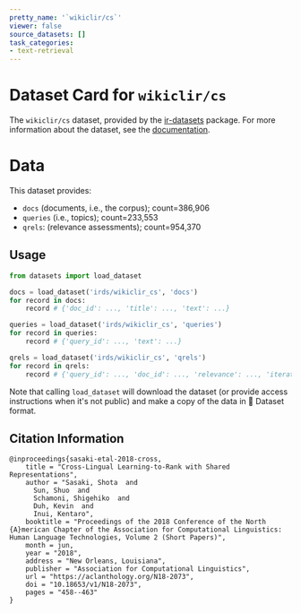 ```yaml
---
pretty_name: '`wikiclir/cs`'
viewer: false
source_datasets: []
task_categories:
- text-retrieval
---
```


# Dataset Card for `wikiclir/cs`

The `wikiclir/cs` dataset, provided by the [ir-datasets](https://ir-datasets.com/) package.
For more information about the dataset, see the [documentation](https://ir-datasets.com/wikiclir#wikiclir/cs).

# Data

This dataset provides:
 - `docs` (documents, i.e., the corpus); count=386,906
 - `queries` (i.e., topics); count=233,553
 - `qrels`: (relevance assessments); count=954,370


## Usage

```python
from datasets import load_dataset

docs = load_dataset('irds/wikiclir_cs', 'docs')
for record in docs:
    record # {'doc_id': ..., 'title': ..., 'text': ...}

queries = load_dataset('irds/wikiclir_cs', 'queries')
for record in queries:
    record # {'query_id': ..., 'text': ...}

qrels = load_dataset('irds/wikiclir_cs', 'qrels')
for record in qrels:
    record # {'query_id': ..., 'doc_id': ..., 'relevance': ..., 'iteration': ...}

```

Note that calling `load_dataset` will download the dataset (or provide access instructions when it's not public) and make a copy of the
data in 🤗 Dataset format.

## Citation Information

```
@inproceedings{sasaki-etal-2018-cross,
    title = "Cross-Lingual Learning-to-Rank with Shared Representations",
    author = "Sasaki, Shota  and
      Sun, Shuo  and
      Schamoni, Shigehiko  and
      Duh, Kevin  and
      Inui, Kentaro",
    booktitle = "Proceedings of the 2018 Conference of the North {A}merican Chapter of the Association for Computational Linguistics: Human Language Technologies, Volume 2 (Short Papers)",
    month = jun,
    year = "2018",
    address = "New Orleans, Louisiana",
    publisher = "Association for Computational Linguistics",
    url = "https://aclanthology.org/N18-2073",
    doi = "10.18653/v1/N18-2073",
    pages = "458--463"
}
```
